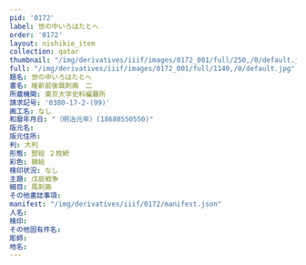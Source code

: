 ```yaml
---
pid: '0172'
label: 世の中いろはたとへ
order: '0172'
layout: nishikie_item
collection: qatar
thumbnail: "/img/derivatives/iiif/images/0172_001/full/250,/0/default.jpg"
full: "/img/derivatives/iiif/images/0172_001/full/1140,/0/default.jpg"
題名: 世の中いろはたとへ
書名: 維新前後諷刺画　二
所蔵機関: 東京大学史料編纂所
請求記号: '0380-17-2-(99)'
画工名: なし
和暦年月日: "（明治元年）(18680550550)"
版元名: 
版元住所: 
判: 大判
形態: 竪絵 ２枚続
彩色: 錦絵
検印状況: なし
主題: 戊辰戦争
細目: 風刺画
その他書誌事項: 
manifest: "/img/derivatives/iiif/0172/manifest.json"
人名: 
検印: 
その他固有件名: 
彫師: 
地名: 
---
```

